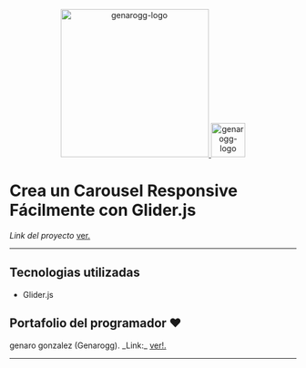 <p align="center">
  <a href="https://genarogg.tk/portafolio">
    <img alt="genarogg-logo" src="https://genarogg.github.io/link-To-my-brand/img/logoGG.svg" width="260" />
    <img alt="genarogg-logo" src="https://genarogg.github.io/link-To-my-brand/img/isotipo.svg" width="60" />
  </a>
</p>

<h1>
  Crea un Carousel Responsive Fácilmente con Glider.js
</h1>

_Link del proyecto_ <a href="https://component-snippets.herokuapp.com/">ver.</a>

---

## Tecnologias utilizadas

- Glider.js

## Portafolio del programador ❤️

  <p>genaro gonzalez (Genarogg). _Link:_ <a href="https://genarogg.tk/portafolio">ver!.</a></p>

---

